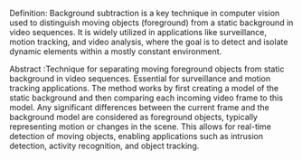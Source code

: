 Definition: Background subtraction is a key technique in computer vision used to distinguish
moving objects (foreground) from a static background in video sequences. It is widely utilized
in applications like surveillance, motion tracking, and video analysis, where the goal is to
detect and isolate dynamic elements within a mostly constant environment.

Abstract :Technique for separating moving foreground objects from static background in
video sequences. Essential for surveillance and motion tracking applications.
The method works by first creating a model of the static background and then comparing
each incoming video frame to this model. Any significant differences between the current frame
and the background model are considered as foreground objects, typically representing motion or
changes in the scene. This allows for real-time detection of moving objects, enabling applications
such as intrusion detection, activity recognition, and object tracking.
